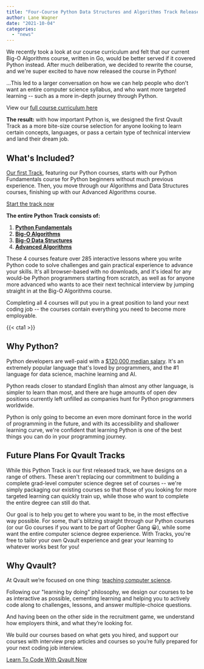 ```yaml
---
title: "Four-Course Python Data Structures and Algorithms Track Released"
author: Lane Wagner
date: "2021-10-04"
categories: 
  - "news"
---
```


We recently took a look at our course curriculum and felt that our current Big-O Algorithms course, written in Go, would be better served if it covered Python instead. After much deliberation, we decided to rewrite the course, and we're super excited to have now released the course in Python!

...This led to a larger conversation on how we can help people who don't want an entire computer science syllabus, and who want more targeted learning -- such as a more in-depth journey through Python.

View our [full course curriculum here](https://github.com/qvault/curriculum)

**The result:** with how important Python is, we designed the first Qvault Track as a more bite-size course selection for anyone looking to learn certain concepts, languages, or pass a certain type of technical interview and land their dream job.

## What's Included?

[Our first Track](https://github.com/qvault/curriculum/blob/main/ALGOS_DS_TRACK.md), featuring our Python courses, starts with our Python Fundamentals course for Python beginners without much previous experience. Then, you move through our Algorithms and Data Structures courses, finishing up with our Advanced Algorithms course.

[Start the track now](https://app.qvault.io/)

**The entire Python Track consists of:**

1. **[Python Fundamentals](https://qvault.io/learn-python-course/)**
2. **[Big-O Algorithms](https://qvault.io/big-o-algorithms-course/)**
3. **[Big-O Data Structures](https://qvault.io/big-o-data-structures-course/)**
4. **[Advanced Algorithms](https://qvault.io/advanced-algorithms-course/)**

These 4 courses feature over 285 interactive lessons where you write Python code to solve challenges and gain practical experience to advance your skills. It's all browser-based with no downloads, and it's ideal for any would-be Python programmers starting from scratch, as well as for anyone more advanced who wants to ace their next technical interview by jumping straight in at the Big-O Algorithms course.

Completing all 4 courses will put you in a great position to land your next coding job -- the courses contain everything you need to become more employable.

{{< cta1 >}}

## Why Python?

Python developers are well-paid with a [$120,000 median salary](https://insights.stackoverflow.com/survey/2020#technology-what-languages-are-associated-with-the-highest-salaries-worldwide-united-states). It's an extremely popular language that's loved by programmers, and the #1 language for data science, machine learning and AI.

Python reads closer to standard English than almost any other language, is simpler to learn than most, and there are huge amounts of open dev positions currently left unfilled as companies hunt for Python programmers worldwide.

Python is only going to become an even more dominant force in the world of programming in the future, and with its accessibility and shallower learning curve, we're confident that learning Python is one of the best things you can do in your programming journey.

## Future Plans For Qvault Tracks

While this Python Track is our first released track, we have designs on a range of others. These aren't replacing our commitment to building a complete grad-level computer science degree set of courses -- we're simply packaging our existing courses so that those of you looking for more targeted learning can quickly train up, while those who want to complete the entire degree can still do that.

Our goal is to help you get to where you want to be, in the most effective way possible. For some, that's blitzing straight through our Python courses (or our Go courses if you want to be part of Gopher Gang 😀), while some want the entire computer science degree experience. With Tracks, you're free to tailor your own Qvault experience and gear your learning to whatever works best for you!

## Why Qvault?

At Qvault we’re focused on one thing: [teaching computer science](https://qvault.io/computer-science/comprehensive-guide-to-learn-computer-science-online/).

Following our "learning by doing" philosophy, we design our courses to be as interactive as possible, cementing learning and helping you to actively code along to challenges, lessons, and answer multiple-choice questions. 

And having been on the other side in the recruitment game, we understand how employers think, and what they’re looking for.

We build our courses based on what gets you hired, and support our courses with interview prep articles and courses so you’re fully prepared for your next coding job interview.

[Learn To Code With Qvault Now](https://app.qvault.io/)
